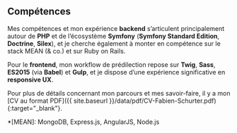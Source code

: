 ## Compétences

Mes compétences et mon expérience **backend** s’articulent principalement autour
de **PHP** et de l’écosystème **Symfony** (**Symfony Standard Edition**,
**Doctrine**, **Silex**), et je cherche également à monter en compétence sur le
stack MEAN (&amp; co.) et sur Ruby on Rails.

Pour le **frontend**, mon workflow de prédilection repose sur **Twig**, **Sass**,
**ES2015** (via **Babel**) et **Gulp**, et je dispose d’une expérience significative
en **responsive UX**.

Pour plus de détails concernant mon parcours et mes savoir-faire, il y a mon
[CV au format PDF]({{ site.baseurl }}/data/pdf/CV-Fabien-Schurter.pdf){:target="_blank"}.

*[MEAN]: MongoDB, Express.js, AngularJS, Node.js
